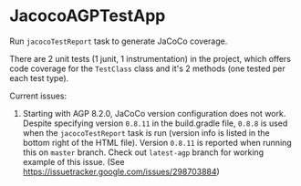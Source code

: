 # JacocoAGPTestApp

Run `jacocoTestReport` task to generate JaCoCo coverage.

There are 2 unit tests (1 junit, 1 instrumentation) in the project, which offers code coverage for the `TestClass` class and it's 2 methods (one tested per each test type).

Current issues:
1. Starting with AGP 8.2.0, JaCoCo version configuration does not work.  Despite specifying version `0.8.11` in the build.gradle file, `0.8.8` is used when the `jacocoTestReport` task is run (version info is listed in the bottom right of the HTML file).   Version `0.8.11` is reported when running this on `master` branch.  Check out `latest-agp` branch for working example of this issue. (See https://issuetracker.google.com/issues/298703884)
